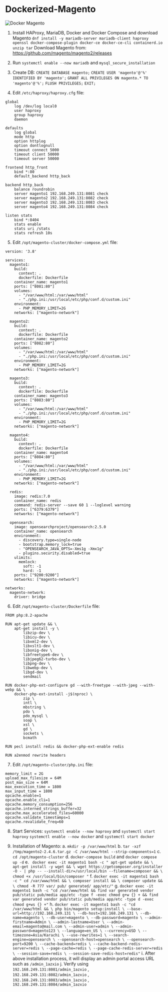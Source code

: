 # Dockerized-Magento

![Docker Magento](https://github.com/user-attachments/assets/93871130-5c5d-4024-9a07-e5364743ec82)

1. Install HAProxy, MariaDB, Docker and Docker Compose and download Magento
`dnf install -y mariadb-server mariadb-client haproxy openssl docker-compose-plugin docker-ce docker-ce-cli containerd.io unzip tar`
Download Magento from: https://github.com/magento/magento2/releases

3. Run `systemctl enable --now mariadb` and `mysql_secure_installation`

4. Create DB:
`CREATE DATABASE magento;`
`CREATE USER 'magento'@'%' IDENTIFIED BY 'magento';`
`GRANT ALL PRIVILEGES ON magento.* TO 'magento'@'%';`
`FLUSH PRIVILEGES;`
`EXIT;`

5. Edit `/etc/haproxy/haproxy.cfg` file:
```
global
    log /dev/log local0
    user haproxy
    group haproxy
    daemon

defaults
    log global
    mode http
    option httplog
    option dontlognull
    timeout connect 5000
    timeout client 50000
    timeout server 50000

frontend http_front
    bind *:80
    default_backend http_back

backend http_back
    balance roundrobin
    server magento1 192.168.249.131:8081 check
    server magento2 192.168.249.131:8082 check
    server magento3 192.168.249.131:8083 check
    server magento4 192.168.249.131:8084 check

listen stats
    bind *:8404
    stats enable
    stats uri /stats
    stats refresh 10s
```

5. Edit `/opt/magento-cluster/docker-compose.yml` file:
```
version: '3.8'

services:
  magento1:
    build:
      context: .
      dockerfile: Dockerfile
    container_name: magento1
    ports: ["8081:80"]
    volumes:
      - "/var/www/html:/var/www/html"
      - "./php.ini:/usr/local/etc/php/conf.d/custom.ini"
    environment:
      - PHP_MEMORY_LIMIT=2G
    networks: ["magento-network"]

  magento2:
    build:
      context: .
      dockerfile: Dockerfile
    container_name: magento2
    ports: ["8082:80"]
    volumes:
      - "/var/www/html:/var/www/html"
      - "./php.ini:/usr/local/etc/php/conf.d/custom.ini"
    environment:
      - PHP_MEMORY_LIMIT=2G
    networks: ["magento-network"]

  magento3:
    build:
      context: .
      dockerfile: Dockerfile
    container_name: magento3
    ports: ["8083:80"]
    volumes:
      - "/var/www/html:/var/www/html"
      - "./php.ini:/usr/local/etc/php/conf.d/custom.ini"
    environment:
      - PHP_MEMORY_LIMIT=2G
    networks: ["magento-network"]

  magento4:
    build:
      context: .
      dockerfile: Dockerfile
    container_name: magento4
    ports: ["8084:80"]
    volumes:
      - "/var/www/html:/var/www/html"
      - "./php.ini:/usr/local/etc/php/conf.d/custom.ini"
    environment:
      - PHP_MEMORY_LIMIT=2G
    networks: ["magento-network"]

  redis:
    image: redis:7.0
    container_name: redis
    command: redis-server --save 60 1 --loglevel warning
    ports: ["6379:6379"]
    networks: ["magento-network"]

  opensearch:
    image: opensearchproject/opensearch:2.5.0
    container_name: opensearch
    environment:
      - discovery.type=single-node
      - bootstrap.memory_lock=true
      - "OPENSEARCH_JAVA_OPTS=-Xms1g -Xmx1g"
      - plugins.security.disabled=true
    ulimits:
      memlock:
        soft: -1
        hard: -1
    ports: ["9200:9200"]
    networks: ["magento-network"]

networks:
  magento-network:
    driver: bridge
```

6. Edit `/opt/magento-cluster/Dockerfile` file:
```
FROM php:8.2-apache

RUN apt-get update && \
    apt-get install -y \
        libzip-dev \
        libicu-dev \
        libxml2-dev \
        libxslt1-dev \
        libonig-dev \
        libfreetype6-dev \
        libjpeg62-turbo-dev \
        libpng-dev \
        libwebp-dev \
        libgd-dev \
        sendmail

RUN docker-php-ext-configure gd --with-freetype --with-jpeg --with-webp && \
    docker-php-ext-install -j$(nproc) \
        zip \
        intl \
        mbstring \
        pdo \
        pdo_mysql \
        soap \
        xsl \
        gd \
        sockets \
        bcmath

RUN pecl install redis && docker-php-ext-enable redis

RUN a2enmod rewrite headers
```

7. Edit `/opt/magento-cluster/php.ini` file:
```
memory_limit = 2G
upload_max_filesize = 64M
post_max_size = 64M
max_execution_time = 1800
max_input_time = 1800
opcache.enable=1
opcache.enable_cli=1
opcache.memory_consumption=256
opcache.interned_strings_buffer=32
opcache.max_accelerated_files=60000
opcache.validate_timestamps=1
opcache.revalidate_freq=60
```

8. Start Services:
`systemctl enable --now haproxy` and `systemctl start haproxy`
`systemctl enable --now docker` and `systemctl start docker`

9. Installation of Magento:
  a. `mkdir -p /var/www/html`
  b. `tar -xzf /tmp/magento2-2.4.6.tar.gz -C /var/www/html --strip-components=1`
  c. `cd /opt/magento-cluster`
  d. `docker-compose build` and `docker compose up -d`
  e. ` docker exec -it magento1 bash -c "
apt-get update && \
apt-get install -y wget && \
wget https://getcomposer.org/installer -O - | php -- --install-dir=/usr/local/bin --filename=composer && \
chmod +x /usr/local/bin/composer
"`
  f. `docker exec -it magento1 bash -c "
cd /var/www/html && \
composer install && \
composer update && \
chmod -R 777 var/ pub/ generated/ app/etc/"`
  g. `docker exec -it magento1 bash -c "cd /var/www/html &&
find var generated vendor pub/static pub/media app/etc -type f -exec chmod g+w {} + &&
find var generated vendor pub/static pub/media app/etc -type d -exec chmod g+ws {} +"`
  h. `docker exec -it magento1 bash -c "cd /var/www/html && \
php bin/magento setup:install \
--base-url=http://192.168.249.131 \
--db-host=192.168.249.131 \
--db-name=magento \
--db-user=magento \
--db-password=magento \
--admin-firstname=Admin \
--admin-lastname=User \
--admin-email=magento@mail.com \
--admin-user=admin \
--admin-password=magento123 \
--language=en_US \
--currency=USD \
--timezone=Asia/Karachi \
--use-rewrites=1 \
--search-engine=opensearch \
--opensearch-host=opensearch \
--opensearch-port=9200 \
--cache-backend=redis \
--cache-backend-redis-server=redis \
--page-cache=redis \
--page-cache-redis-server=redis \
--session-save=redis \
--session-save-redis-host=redis"`
  i. After above installation process, it will display an admin portal access URL such as `/admin_1azxio`
  j. Verify using `192.168.249.131:8081/admin_1azxio` , `192.168.249.131:8082/admin_1azxio` , `192.168.249.131:8083/admin_1azxio` , `192.168.249.131:8084/admin_1azxio`

